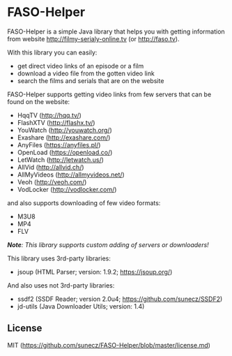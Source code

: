 # FASO-Helper
FASO-Helper is a simple Java library that helps you with getting information from website http://filmy-serialy-online.tv (or http://faso.tv).

With this library you can easily:
* get direct video links of an episode or a film
* download a video file from the gotten video link
* search the films and serials that are on the website

FASO-Helper supports getting video links from few servers that can be found on the website:

* HqqTV (http://hqq.tv/)
* FlashXTV (http://flashx.tv/)
* YouWatch (http://youwatch.org/)
* Exashare (http://exashare.com/)
* AnyFiles (https://anyfiles.pl/)
* OpenLoad (https://openload.co/)
* LetWatch (http://letwatch.us/)
* AllVid (http://allvid.ch/)
* AllMyVideos (http://allmyvideos.net/)
* Veoh (http://veoh.com/)
* VodLocker (http://vodlocker.com/)

and also supports downloading of few video formats:

* M3U8
* MP4
* FLV

_**Note**: This library supports custom adding of servers or downloaders!_


This library uses 3rd-party libraries:
* jsoup (HTML Parser; version: 1.9.2; https://jsoup.org/)

And also uses not 3rd-party libraries:
* ssdf2 (SSDF Reader; version 2.0u4; https://github.com/sunecz/SSDF2)
* jd-utils (Java Downloader Utils; version: 1.4)

## License
MIT (https://github.com/sunecz/FASO-Helper/blob/master/license.md)
